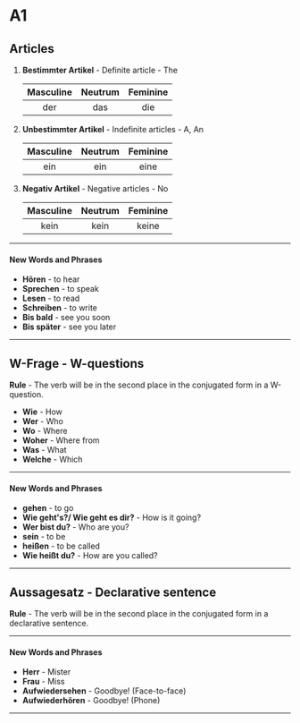 # A1

## Articles

1. **Bestimmter Artikel** - Definite article - The

   | Masculine | Neutrum | Feminine |
   | :-------: | :-----: | :------: |
   |    der    |   das   |   die    |

1. **Unbestimmter Artikel** - Indefinite articles - A, An

   | Masculine | Neutrum | Feminine |
   | :-------: | :-----: | :------: |
   |    ein    |   ein   |   eine   |

1. **Negativ Artikel** - Negative articles - No

   | Masculine | Neutrum | Feminine |
   | :-------: | :-----: | :------: |
   |   kein    |  kein   |  keine   |

---

#### New Words and Phrases

- **Hören** - to hear
- **Sprechen** - to speak
- **Lesen** - to read
- **Schreiben** - to write
- **Bis bald** - see you soon
- **Bis später** - see you later

---

## W-Frage - W-questions

**Rule** - The verb will be in the second place in the conjugated form in a W-question.

- **Wie** - How
- **Wer** - Who
- **Wo** - Where
- **Woher** - Where from
- **Was** - What
- **Welche** - Which

---

#### New Words and Phrases

- **gehen** - to go
- **Wie geht's?/ Wie geht es dir?** - How is it going?
- **Wer bist du?** - Who are you?
- **sein** - to be
- **heißen** - to be called
- **Wie heißt du?** - How are you called?

---

## Aussagesatz - Declarative sentence

**Rule** - The verb will be in the second place in the conjugated form in a declarative sentence.

---

#### New Words and Phrases

- **Herr** - Mister
- **Frau** - Miss
- **Aufwiedersehen** - Goodbye! (Face-to-face)
- **Aufwiederhören** - Goodbye! (Phone)

---
